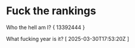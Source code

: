 # Fuck the rankings

Who the hell am I?
{ 13392444 }

What fucking year is it?
[ 2025-03-30T17:53:20Z ]
